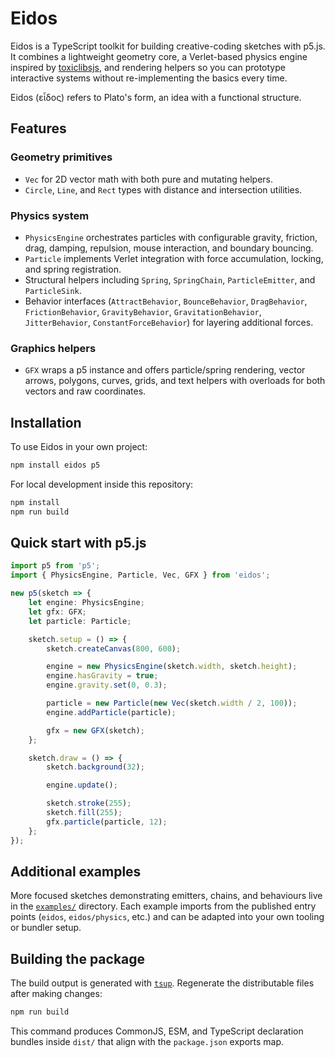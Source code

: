 # Eidos

Eidos is a TypeScript toolkit for building creative-coding sketches with p5.js. It combines a lightweight geometry core, a Verlet-based physics engine inspired by [toxiclibsjs](https://github.com/hapticdata/toxiclibsjs), and rendering helpers so you can prototype interactive systems without re-implementing the basics every time.

Eidos (εἶδος) refers to Plato's form, an idea with a functional structure.

## Features

### Geometry primitives

-   `Vec` for 2D vector math with both pure and mutating helpers.
-   `Circle`, `Line`, and `Rect` types with distance and intersection utilities.

### Physics system

-   `PhysicsEngine` orchestrates particles with configurable gravity, friction, drag, damping, repulsion, mouse interaction, and boundary bouncing.
-   `Particle` implements Verlet integration with force accumulation, locking, and spring registration.
-   Structural helpers including `Spring`, `SpringChain`, `ParticleEmitter`, and `ParticleSink`.
-   Behavior interfaces (`AttractBehavior`, `BounceBehavior`, `DragBehavior`, `FrictionBehavior`, `GravityBehavior`, `GravitationBehavior`, `JitterBehavior`, `ConstantForceBehavior`) for layering additional forces.

### Graphics helpers

-   `GFX` wraps a p5 instance and offers particle/spring rendering, vector arrows, polygons, curves, grids, and text helpers with overloads for both vectors and raw coordinates.

## Installation

To use Eidos in your own project:

```bash
npm install eidos p5
```

For local development inside this repository:

```bash
npm install
npm run build
```

## Quick start with p5.js

```typescript
import p5 from 'p5';
import { PhysicsEngine, Particle, Vec, GFX } from 'eidos';

new p5(sketch => {
	let engine: PhysicsEngine;
	let gfx: GFX;
	let particle: Particle;

	sketch.setup = () => {
		sketch.createCanvas(800, 600);

		engine = new PhysicsEngine(sketch.width, sketch.height);
		engine.hasGravity = true;
		engine.gravity.set(0, 0.3);

		particle = new Particle(new Vec(sketch.width / 2, 100));
		engine.addParticle(particle);

		gfx = new GFX(sketch);
	};

	sketch.draw = () => {
		sketch.background(32);

		engine.update();

		sketch.stroke(255);
		sketch.fill(255);
		gfx.particle(particle, 12);
	};
});
```

## Additional examples

More focused sketches demonstrating emitters, chains, and behaviours live in the [`examples/`](examples) directory. Each example imports from the published entry points (`eidos`, `eidos/physics`, etc.) and can be adapted into your own tooling or bundler setup.

## Building the package

The build output is generated with [`tsup`](https://tsup.egoist.dev). Regenerate the distributable files after making changes:

```bash
npm run build
```

This command produces CommonJS, ESM, and TypeScript declaration bundles inside `dist/` that align with the `package.json` exports map.
